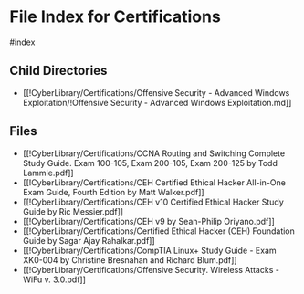 # File Index for Certifications
#index

## Child Directories

- [[!CyberLibrary/Certifications/Offensive Security - Advanced Windows Exploitation/!Offensive Security - Advanced Windows Exploitation.md]]

## Files

- [[!CyberLibrary/Certifications/CCNA Routing and Switching Complete Study Guide. Exam 100-105, Exam 200-105, Exam 200-125 by Todd Lammle.pdf]]
- [[!CyberLibrary/Certifications/CEH Certified Ethical Hacker All-in-One Exam Guide, Fourth Edition by Matt Walker.pdf]]
- [[!CyberLibrary/Certifications/CEH v10 Certified Ethical Hacker Study Guide by Ric Messier.pdf]]
- [[!CyberLibrary/Certifications/CEH v9 by Sean-Philip Oriyano.pdf]]
- [[!CyberLibrary/Certifications/Certified Ethical Hacker (CEH) Foundation Guide by Sagar Ajay Rahalkar.pdf]]
- [[!CyberLibrary/Certifications/CompTIA Linux+ Study Guide - Exam XK0-004 by Christine Bresnahan and Richard Blum.pdf]]
- [[!CyberLibrary/Certifications/Offensive Security. Wireless Attacks - WiFu v. 3.0.pdf]]
